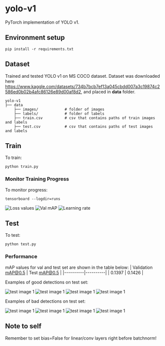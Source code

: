 # yolo-v1

PyTorch implementation of YOLO v1.

## Environment setup
```
pip install -r requirements.txt
```

## Dataset
Trained and tested YOLO v1 on MS COCO dataset. Dataset was downloaded here https://www.kaggle.com/datasets/734b7bcb7ef13a045cbdd007a3c19874c2586ed0b02b4afc86126e89d00af8d2, and placed in **data** folder.

```
yolo-v1
├── data                 
    ├── images/            # folder of images
    ├── labels/            # folder of labels
    ├── train.csv          # csv that contains paths of train images and labels
    ├── test.csv           # csv that contains paths of test images and labels
```

## Train
To train:
```
python train.py
```

### Monitor Training Progress
To monitor progress:
```
tensorboard --logdir=runs
```
![Loss values](graphs/loss.png)
![Val mAP](graphs/val-map.png)
![Learning rate](graphs/lr.png)

## Test
To test:
```
python test.py
```

### Performance
mAP values for val and test set are shown in the table below:
| Validation mAP@0.5 | Test mAP@0.5 |
|----------|----------|
| 0.1397 | 0.1426 |

Examples of good detections on test set:

![test image 1](result/000536.jpg)  ![test image 1](result/000976.jpg)
![test image 1](result/001613.jpg)  ![test image 1](result/002550.jpg)

Examples of bad detections on test set:

![test image 1](result/000056.jpg)  ![test image 1](result/000223.jpg)
![test image 1](result/000350.jpg)  ![test image 1](result/000539.jpg)

## Note to self
Remember to set bias=False for linear/conv layers right before batchnorm!

